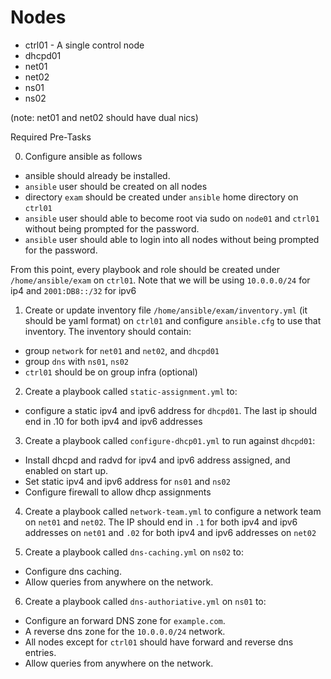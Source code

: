 # Nodes

- ctrl01 - A single control node
- dhcpd01
- net01
- net02
- ns01
- ns02

(note: net01 and net02 should have dual nics)

Required Pre-Tasks

0.  Configure ansible as follows

  - ansible should already be installed.
  - `ansible` user should be created on all nodes
  - directory `exam` should be created under `ansible` home directory on `ctrl01`
  - `ansible` user should able to become root via sudo on `node01` and `ctrl01` without being prompted for the password.
  - `ansible` user should able to login into all nodes without being prompted for the password.

From this point, every playbook and role should be created under `/home/ansible/exam` on `ctrl01`. Note that we will be using `10.0.0.0/24` for ip4 and `2001:DB8::/32` for ipv6

1. Create or update inventory file `/home/ansible/exam/inventory.yml` (it should be yaml format) on `ctrl01` and configure `ansible.cfg` to use that inventory. The inventory should contain:

- group `network` for `net01` and `net02`, and `dhcpd01`
- group `dns` with `ns01`, `ns02`
- `ctrl01` should be on group infra (optional)

2. Create a playbook called `static-assignment.yml` to:

- configure a static ipv4 and ipv6 address for `dhcpd01`. The last ip should end in .10 for both ipv4 and ipv6 addresses

3. Create a playbook called `configure-dhcp01.yml` to run against `dhcpd01`:

- Install dhcpd and radvd for ipv4 and ipv6 address assigned, and enabled on start up.
- Set static ipv4 and ipv6 address for `ns01` and `ns02`
- Configure firewall to allow dhcp assignments

4. Create a playbook called `network-team.yml` to configure a network team on `net01` and `net02`. The IP should end in `.1`  for both ipv4 and ipv6 addresses on `net01` and `.02` for both ipv4 and ipv6 addresses on `net02`

5. Create a playbook called `dns-caching.yml` on `ns02` to:

- Configure dns caching.
- Allow queries from anywhere on the network.

6. Create a playbook called `dns-authoriative.yml` on `ns01` to:

- Configure an forward DNS zone for `example.com`.
- A reverse dns zone for the `10.0.0.0/24` network.
- All nodes except for `ctrl01` should have forward and reverse dns entries.
- Allow queries from anywhere on the network.
